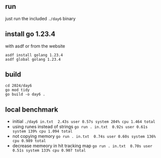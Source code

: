 ## run
just run the included `./day6` binary 

## install go 1.23.4

with asdf or from the website
```
asdf install golang 1.23.4
asdf global golang 1.23.4
```


## build 
```
cd 2024/day6
go mod tidy
go build -o day6 .
```



## local benchmark
- initial
```./day6 in.txt  2.43s user 0.57s system 204% cpu 1.464 total```
- using runes instead of strings
```go run . in.txt  0.92s user 0.61s system 139% cpu 1.094 total```
- not copying memory 
```go run . in.txt  0.74s user 0.60s system 136% cpu 0.989 total```
- decrease memeory in hit tracking map
```go run . in.txt  0.70s user 0.51s system 133% cpu 0.907 total```
